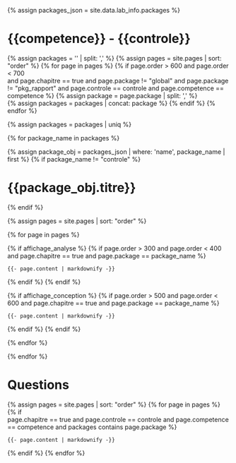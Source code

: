 
{% assign packages_json = site.data.lab_info.packages %}

# {{competence}} - {{controle}}


<!-- Get List of packages -->
{% assign packages = '' | split: ',' %}
{% assign pages = site.pages | sort: "order" %}
{% for page in pages %}
{% if 
    page.order > 600 and  page.order < 700  
    and page.chapitre == true 
    and page.package != "global"
    and page.package != "pkg_rapport" 
    and page.controle == controle 
    and page.competence == competence 
%}
{% assign package = page.package | split: ',' %}  
{% assign packages = packages | concat: package %}
{%  endif %} 
{% endfor %}


{% assign packages = packages | uniq  %}  


{% for package_name in packages %}


{% assign package_obj = packages_json | where: 'name', package_name | first  %}
{% if package_name != "controle" %}
#  {{package_obj.titre}}
{% endif %}

{% assign pages = site.pages | sort: "order" %}


{% for page in pages %}
<!-- In tags with more than one and or or operator, operators are checked in order from right to left. -->


{% if affichage_analyse %}
{% if page.order > 300 
    and  page.order < 400 
    and page.chapitre == true 
    and page.package == package_name
%}
<!-- {{- page.path  | markdownify -}} -->
    {{- page.content | markdownify -}}
{%  endif %} 
{%  endif %} 


{% if affichage_conception %}
{% if page.order > 500 
    and  page.order < 600
    and page.chapitre == true 
    and page.package == package_name
%}
<!-- {{- page.path  | markdownify -}} -->
    {{- page.content | markdownify -}}
{%  endif %} 
{%  endif %} 


{% endfor %}


{% endfor %}


# Questions 

{% assign pages = site.pages | sort: "order" %}
{% for page in pages %}
{% if  
    page.chapitre == true 
    and page.controle == controle
    and page.competence == competence
    and packages contains page.package
%}
<!-- {{- page.path  | markdownify -}} -->
    {{- page.content | markdownify -}}
{%  endif %} 
{% endfor %}